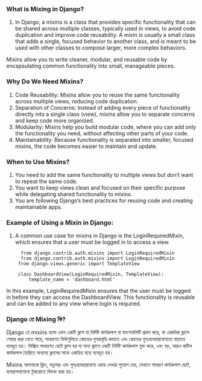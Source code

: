 ### What is Mixing in Django?
  1. In Django, a mixins is a class that provides specific functionality that can be shared across multiple classes, typically used in views, to avoid code duplication and improve code reusability. A mixin is usually a small class that adds a single, focused behavior to another class, and is meant to be used with other classes to compose larger, more complex behaviors.

Mixins allow you to write cleaner, modular, and reusable code by encapsulating common functionality into small, manageable pieces.
### Why Do We Need Mixins?
  1. Code Reusability: Mixins allow you to reuse the same functionality across multiple views, reducing code duplication.
  2. Separation of Concerns: Instead of adding every piece of functionality directly into a single class (view), mixins allow you to separate concerns and keep code more organized.
  3. Modularity: Mixins help you build modular code, where you can add only the functionality you need, without affecting other parts of your code.
  4. Maintainability: Because functionality is separated into smaller, focused mixins, the code becomes easier to maintain and update.

### When to Use Mixins?
  1. You need to add the same functionality to multiple views but don’t want to repeat the same code.
  2. You want to keep views clean and focused on their specific purpose while delegating shared functionality to mixins.
  3. You are following Django’s best practices for reusing code and creating maintainable apps.
### Example of Using a Mixin in Django:
  1. A common use case for mixins in Django is the LoginRequiredMixin, which ensures that a user must be logged in to access a view.
     ```
       from django.contrib.auth.mixins import LoginRequiredMixin
       from django.contrib.auth.mixins import LoginRequiredMixin
      from django.views.generic import TemplateView
    
      class DashboardView(LoginRequiredMixin, TemplateView):
          template_name = 'dashboard.html'

     ```
In this example, LoginRequiredMixin ensures that the user must be logged in before they can access the DashboardView. This functionality is reusable and can be added to any view where login is required.

### Django তে Mixing কি?
Django তে mixins হলো এমন একটি ক্লাস যা নির্দিষ্ট কার্যকলাপ বা ফাংশনালিটি প্রদান করে, যা একাধিক ক্লাসে শেয়ার করা যেতে পারে, সাধারণত ভিউগুলিতে কোডের পুনরাবৃত্তি কমাতে এবং কোডের পুনঃব্যবহারযোগ্যতা বাড়াতে ব্যবহৃত হয়। মিক্সিন সাধারণত ছোট ক্লাস হয় যা অন্য ক্লাসে একটি নির্দিষ্ট কার্যকলাপ যুক্ত করে, এবং বড়, আরও জটিল কার্যকলাপ তৈরিতে অন্যান্য ক্লাসের সাথে একত্রিত হতে ব্যবহৃত হয়।

Mixins আপনাকে ক্লিন, মডুলার এবং পুনঃব্যবহারযোগ্য কোড লেখার সুযোগ দেয়, যেখানে সাধারণ কার্যকলাপ ছোট, ব্যবস্থাপনাযোগ্য টুকরোতে বিভক্ত করা হয়।

